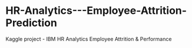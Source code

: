# HR-Analytics---Employee-Attrition-Prediction
Kaggle project - IBM HR Analytics Employee Attrition &amp; Performance
